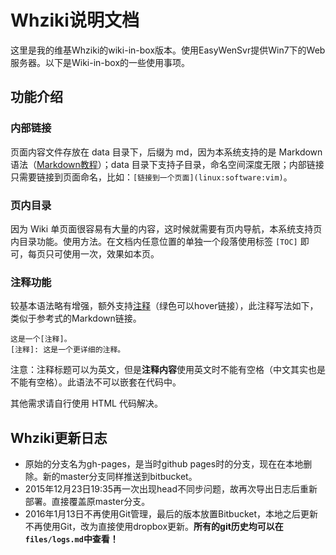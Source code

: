 # Whziki说明文档

这里是我的维基Whziki的wiki-in-box版本。使用EasyWenSvr提供Win7下的Web服务器。以下是Wiki-in-box的一些使用事项。

## 功能介绍

### 内部链接
页面内容文件存放在 data 目录下，后缀为 md，因为本系统支持的是 Markdown 语法（[Markdown教程](http://wowubuntu.com/markdown/)）；data 目录下支持子目录，命名空间深度无限；内部链接只需要链接到页面命名，比如：`[链接到一个页面](linux:software:vim)`。

### 页内目录

因为 Wiki 单页面很容易有大量的内容，这时候就需要有页内导航，本系统支持页内目录功能。使用方法。在文档内任意位置的单独一个段落使用标签 `[TOC]` 即可，每页只可使用一次，效果如本页。

### 注释功能

较基本语法略有增强，额外支持[注释]（绿色可以hover链接），此注释写法如下，类似于参考式的Markdown链接。

    这是一个[注释]。
    [注释]: 这是一个更详细的注释。

注意：注释标题可以为英文，但是<b>注释内容</b>使用英文时不能有空格（中文其实也是不能有空格）。此语法不可以嵌套在代码中。

[注释]: 这是一个注释，用法见参考式Markdown链接。

其他需求请自行使用 HTML 代码解决。


## Whziki更新日志

- 原始的分支名为gh-pages，是当时github pages时的分支，现在在本地删除。新的master分支同样推送到bitbucket。
- 2015年12月23日19:35再一次出现head不同步问题，故再次导出日志后重新部署。直接覆盖原master分支。
- 2016年1月13日不再使用Git管理，最后的版本放置Bitbucket，本地之后更新不再使用Git，改为直接使用dropbox更新。**所有的git历史均可以在 `files/logs.md`中查看！**

